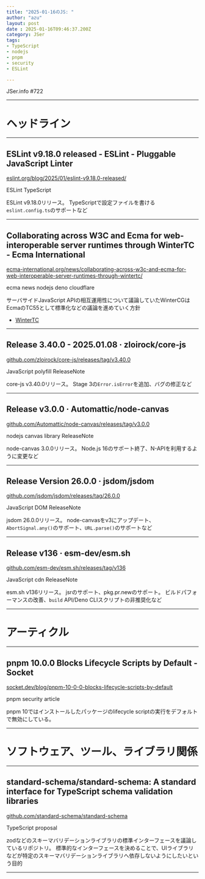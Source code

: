 ```yaml
---
title: "2025-01-16のJS: "
author: "azu"
layout: post
date : 2025-01-16T09:46:37.200Z
category: JSer
tags:
- TypeScript
- nodejs
- pnpm
- security
- ESLint

---
```


JSer.info #722

----

<h1 class="site-genre">ヘッドライン</h1>

----

## ESLint v9.18.0 released - ESLint - Pluggable JavaScript Linter
[eslint.org/blog/2025/01/eslint-v9.18.0-released/](https://eslint.org/blog/2025/01/eslint-v9.18.0-released/ "ESLint v9.18.0 released - ESLint - Pluggable JavaScript Linter")
<p class="jser-tags jser-tag-icon"><span class="jser-tag">ESLint</span> <span class="jser-tag">TypeScript</span></p>

ESLint v9.18.0リリース。
TypeScriptで設定ファイルを書ける`eslint.config.ts`のサポートなど


----

## Collaborating across W3C and Ecma for web-interoperable server runtimes through WinterTC - Ecma International
[ecma-international.org/news/collaborating-across-w3c-and-ecma-for-web-interoperable-server-runtimes-through-wintertc/](https://ecma-international.org/news/collaborating-across-w3c-and-ecma-for-web-interoperable-server-runtimes-through-wintertc/ "Collaborating across W3C and Ecma for web-interoperable server runtimes through WinterTC - Ecma International")
<p class="jser-tags jser-tag-icon"><span class="jser-tag">ecma</span> <span class="jser-tag">news</span> <span class="jser-tag">nodejs</span> <span class="jser-tag">deno</span> <span class="jser-tag">cloudflare</span></p>

サーバサイドJavaScript APIの相互運用性について議論していたWinterCGはEcmaのTC55として標準化などの議論を進めていく方針

- [WinterTC](https://wintercg.org/ "WinterTC")

----

## Release 3.40.0 - 2025.01.08 · zloirock/core-js
[github.com/zloirock/core-js/releases/tag/v3.40.0](https://github.com/zloirock/core-js/releases/tag/v3.40.0 "Release 3.40.0 - 2025.01.08 · zloirock/core-js")
<p class="jser-tags jser-tag-icon"><span class="jser-tag">JavaScript</span> <span class="jser-tag">polyfill</span> <span class="jser-tag">ReleaseNote</span></p>

core-js v3.40.0リリース。
Stage 3の`Error.isError`を追加、バグの修正など


----

## Release v3.0.0 · Automattic/node-canvas
[github.com/Automattic/node-canvas/releases/tag/v3.0.0](https://github.com/Automattic/node-canvas/releases/tag/v3.0.0 "Release v3.0.0 · Automattic/node-canvas")
<p class="jser-tags jser-tag-icon"><span class="jser-tag">nodejs</span> <span class="jser-tag">canvas</span> <span class="jser-tag">library</span> <span class="jser-tag">ReleaseNote</span></p>

node-canvas 3.0.0リリース。
Node.js 16のサポート終了、N-APIを利用するように変更など


----

## Release Version 26.0.0 · jsdom/jsdom
[github.com/jsdom/jsdom/releases/tag/26.0.0](https://github.com/jsdom/jsdom/releases/tag/26.0.0 "Release Version 26.0.0 · jsdom/jsdom")
<p class="jser-tags jser-tag-icon"><span class="jser-tag">JavaScript</span> <span class="jser-tag">DOM</span> <span class="jser-tag">ReleaseNote</span></p>

jsdom 26.0.0リリース。
node-canvasをv3にアップデート、`AbortSignal.any()`のサポート、`URL.parse()`のサポートなど


----

## Release v136 · esm-dev/esm.sh
[github.com/esm-dev/esm.sh/releases/tag/v136](https://github.com/esm-dev/esm.sh/releases/tag/v136 "Release v136 · esm-dev/esm.sh")
<p class="jser-tags jser-tag-icon"><span class="jser-tag">JavaScript</span> <span class="jser-tag">cdn</span> <span class="jser-tag">ReleaseNote</span></p>

esm.sh v136リリース。
jsrのサポート、pkg.pr.newのサポート。
ビルドパフォーマンスの改善、`build` API/Deno CLIスクリプトの非推奨化など


----
<h1 class="site-genre">アーティクル</h1>

----

## pnpm 10.0.0 Blocks Lifecycle Scripts by Default - Socket
[socket.dev/blog/pnpm-10-0-0-blocks-lifecycle-scripts-by-default](https://socket.dev/blog/pnpm-10-0-0-blocks-lifecycle-scripts-by-default "pnpm 10.0.0 Blocks Lifecycle Scripts by Default - Socket")
<p class="jser-tags jser-tag-icon"><span class="jser-tag">pnpm</span> <span class="jser-tag">security</span> <span class="jser-tag">article</span></p>

pnpm 10ではインストールしたパッケージのlifecycle scriptの実行をデフォルトで無効にしている。


----
<h1 class="site-genre">ソフトウェア、ツール、ライブラリ関係</h1>

----

## standard-schema/standard-schema: A standard interface for TypeScript schema validation libraries
[github.com/standard-schema/standard-schema](https://github.com/standard-schema/standard-schema "standard-schema/standard-schema: A standard interface for TypeScript schema validation libraries")
<p class="jser-tags jser-tag-icon"><span class="jser-tag">TypeScript</span> <span class="jser-tag">proposal</span></p>

zodなどのスキーマバリデーションライブラリの標準インターフェースを議論しているリポジトリ。
標準的なインターフェースを決めることで、UIライブラリなどが特定のスキーマバリデーションライブラリへ依存しないようにしたいという目的


----
